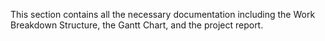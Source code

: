 This section contains all the necessary documentation including the Work Breakdown Structure, the Gantt Chart, and the project report.
